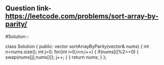 ## Question link- https://leetcode.com/problems/sort-array-by-parity/

#Solution-:

class Solution {
public:
    vector<int> sortArrayByParity(vector<int>& nums) {
        int n=nums.size();
        int j=0;
        for(int i=0;i<n;i++)
        {
            if(nums[i]%2==0)
            {
                swap(nums[j],nums[i]);
                j++;
            }
        }
        return nums;
    }
};
